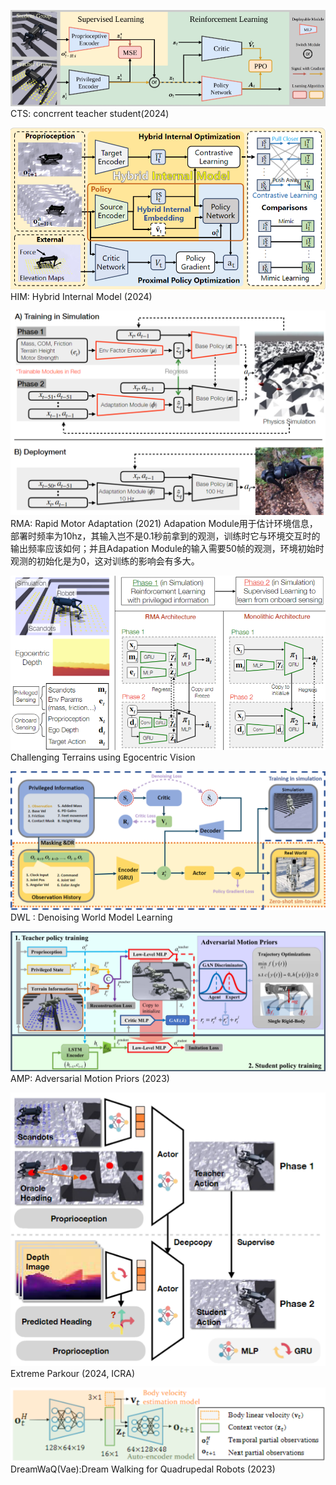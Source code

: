 ![alt text](./images/image.png)
CTS: concrrent teacher student(2024)


![alt text](./images/image-1.png)
HIM: Hybrid Internal Model (2024)


![alt text](./images/image-2.png)
RMA: Rapid Motor Adaptation (2021)
Adapation Module用于估计环境信息，部署时频率为10hz，其输入岂不是0.1秒前拿到的观测，训练时它与环境交互时的输出频率应该如何；并且Adapation Module的输入需要50帧的观测，环境初始时观测的初始化是为0，这对训练的影响会有多大。


![alt text](./images/image-5.png)
Challenging Terrains using Egocentric Vision


![alt text](./images/image-3.png)
DWL : Denoising World Model Learning

![alt text](./images/image-4.png)
AMP: Adversarial Motion Priors (2023)


![alt text](./images/image-7.png)
Extreme Parkour (2024, ICRA)


![alt text](./images/image-8.png)
DreamWaQ(Vae):Dream Walking for Quadrupedal Robots  (2023) 